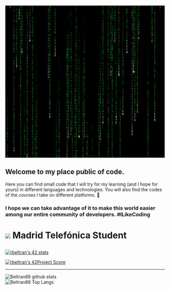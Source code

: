 <!--![](https://github.com/Beltran89/Beltran89/blob/main/image_Matrix.gif)-->
<p align="center">
  <img width="1024" height="480" src="https://github.com/Beltran89/Beltran89/blob/main/image_Matrix.gif" >
</p>

## Welcome to my place public of code.
Here you can find small code that I will try for my learning (and I hope for yours) in different languages ​​and technologies.
You will also find the codes of the courses I take on different platforms. 👋

### <p scolor="red">I hope we can take advantage of it to make this world easier among our entire community of developers. <strong>\#ILikeCoding</strong> </p>

<!--
**Beltran89/Beltran89** is a ✨ _special_ ✨ repository because its `README.md` (this file) appears on your GitHub profile.

Here are some ideas to get you started:

- 🔭 I’m currently working on ...
- 🌱 I’m currently learning ...
- 👯 I’m looking to collaborate on ...
- 🤔 I’m looking for help with ...
- 💬 Ask me about ...
- 📫 How to reach me: ...
- 😄 Pronouns: ...
- ⚡ Fun fact: ...
-->

# <p scolor="silver"> <img src="https://raw.githubusercontent.com/kube/vscode-42header/master/42.png" width=50> Madrid Telefónica Student </p>

[![rbeltran's 42 stats](https://badge42.herokuapp.com/api/stats/rbeltran?privacyEmail=true)](https://github.com/JaeSeoKim/badge42)

[![rbeltran's 42Project Score](https://badge42.herokuapp.com/api/project/rbeltran/libft)](https://github.com/JaeSeoKim/badge42)

---

![Beltran89 github stats](https://github-readme-stats.vercel.app/api?username=Beltran89&bg_color=7f7fd5,86a8e7,91eac9&title_color=fff&text_color=fff)
<br>
![Beltran89 Top Langs](https://github-readme-stats.vercel.app/api/top-langs/?username=Beltran89&layout=compact&bg_color=7f7fd5,86a8e7,91eac9&title_color=fff&text_color=fff)
